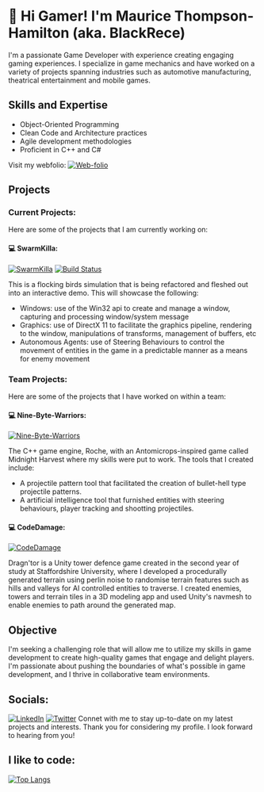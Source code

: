 # 👋 Hi Gamer! I'm **Maurice Thompson-Hamilton** (aka. BlackRece)
I'm a passionate Game Developer with experience creating engaging gaming experiences. I specialize in game mechanics and have worked on a variety of projects spanning industries such as automotive manufacturing, theatrical entertainment and mobile games.

## Skills and Expertise
- Object-Oriented Programming
- Clean Code and Architecture practices
- Agile development methodologies
- Proficient in C++ and C#

Visit my webfolio: [![Web-folio](https://img.shields.io/badge/Portfolio-Visit%20Site-brightgreen)](http://www.blackrece.co.uk)

## Projects
### Current Projects:
Here are some of the projects that I am currently working on:
#### 💻 SwarmKilla: 
[![SwarmKilla](https://img.shields.io/badge/GitHub-RefactaMasta-blue?logo=github)](https://github.com/BlackRece/RefactaMasta)
[![Build Status](https://github.com/BlackRece/RefactaMasta/workflows/Build/badge.svg?branch=main)](https://github.com/BlackRece/RefactaMasta/actions)

This is a flocking birds simulation that is being refactored and fleshed out into an interactive demo. This will showcase the following:
- Windows: use of the Win32 api to create and manage a window, capturing and processing window/system message
- Graphics: use of DirectX 11 to facilitate the graphics pipeline, rendering to the window, manipulations of transforms, management of buffers, etc
- Autonomous Agents: use of Steering Behaviours to control the movement of entities in the game in a predictable manner as a means for enemy movement

### Team Projects: 
Here are some of the projects that I have worked on within a team:
#### 💻 Nine-Byte-Warriors:
[![Nine-Byte-Warriors](https://img.shields.io/badge/GitHub-Nine--Byte--Warriors-blue?logo=github)](https://github.com/Nine-Byte-Warriors)

The C++ game engine, Roche, with an Antomicrops-inspired game called Midnight Harvest where my skills were put to work.
The tools that I created include:
- A projectile pattern tool that facilitated the creation of bullet-hell type projectile patterns.
- A artificial intelligence tool that furnished entities with steering behaviours, player tracking and shootting projectiles.

#### 💻 CodeDamage:
[![CodeDamage](https://img.shields.io/badge/GitHub-TGPGame-blue.svg?style=flat-square&logo=github)](https://github.com/code-damage/TGPGame)

Dragn'tor is a Unity tower defence game created in the second year of study at Staffordshire University, where I developed a procedurally generated terrain using perlin noise to randomise terrain features such as hills and valleys for AI controlled entities to traverse. I created enemies, towers and terrain tiles in a 3D modeling app and used Unity's navmesh to enable enemies to path around the generated map.

## Objective
I'm seeking a challenging role that will allow me to utilize my skills in game development to create high-quality games that engage and delight players. I'm passionate about pushing the boundaries of what's possible in game development, and I thrive in collaborative team environments.

## Socials:
[![LinkedIn](https://img.shields.io/badge/LinkedIn-Connect-blue?logo=linkedin)](https://www.linkedin.com/in/blackrece/)
[![Twitter](https://img.shields.io/badge/Twitter-Follow-blue?logo=twitter)](https://twitter.com/BlackRece)
Connet with me to stay up-to-date on my latest projects and interests.
Thank you for considering my profile. I look forward to hearing from you!

## I like to code:
[![Top Langs](https://github-readme-stats.vercel.app/api/top-langs/?username=blackrece&theme=bear&langs_count=5&hide=shaderlab)](https://github.com/blackrece/)
